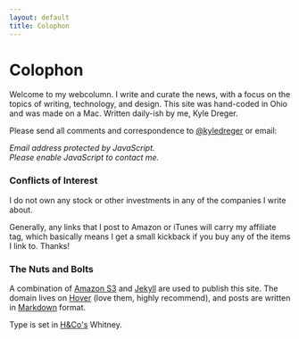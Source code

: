 ```yaml
---
layout: default
title: Colophon
---
```

# Colophon
<!-- ![me, grinning unabashed]({{site.domain}}/public/cargo/kd.png)
<small>Photo credit Sarah and Chris Durr.</small> -->

Welcome to my webcolumn. I write and curate the news, with a focus on the topics of writing, technology, and design. This site was hand-coded in Ohio and was made on a Mac. Written daily-ish by me, Kyle Dreger.

Please send all comments and correspondence to [@kyledreger](http://twitter.com/kyledreger) or email:

<SCRIPT TYPE="text/javascript">
<!--
mail='mountunion.edu'
mail=('dregerkq' + '@' + mail)
document.write('<A href="mailto:' + mail + '">' + mail + '</a>')
//-->
</script>
<NOSCRIPT>
<em>Email address protected by JavaScript.<BR>
Please enable JavaScript to contact me.</em>
</NOSCRIPT>

### Conflicts of Interest
I do not own any stock or other investments in any of the companies I write about.

Generally, any links that I post to Amazon or iTunes will carry my affiliate tag, which basically means I get a small kickback if you buy any of the items I link to. Thanks!

### The Nuts and Bolts
A combination of [Amazon S3](http://aws.amazon.com/s3/) and [Jekyll](https://github.com/mojombo/jekyll) are used to publish this site. The domain lives on [Hover](http://hover.com) (love them, highly recommend), and posts are written in [Markdown](http://daringfireball.net/projects/markdown) format.

Type is set in [H&Co's](http://typography.com) Whitney.
